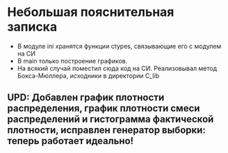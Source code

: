 # Небольшая пояснительная записка
- В модуле ini хранятся функции ctypes, связывающие его с модулем на СИ
- В main только построение графиков.
- На всякий случай поместил сюда код на СИ. Реализовывал метод Бокса-Мюллера, исходники в директории C_lib

## UPD: Добавлен график плотности распределения, график плотности смеси распределений и гистограмма фактической плотности, исправлен генератор выборки: теперь работает идеально!

